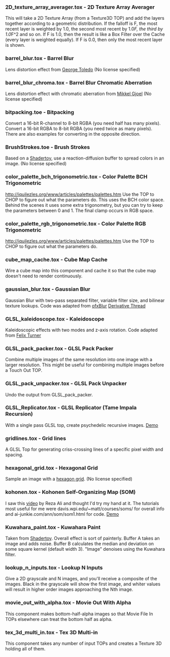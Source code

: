 [//]: # (For development of this README.md, use http://markdownlivepreview.com/)

### 2D_texture_array_averager.tox - 2D Texture Array Averager
This will take a 2D Texture Array (from a Texture3D TOP) and add the layers together according to a geometric distribution. If the falloff is F, the most recent layer is weighted by 1.0, the second most recent by 1.0*F, the third by 1.0*F^2 and so on. If F is 1.0, then the result is like a Box Filter over the Cache (every layer is weighted equally). If F is 0.0, then only the most recent layer is shown.

### barrel_blur.tox - Barrel Blur
Lens distortion effect from [George Toledo](www.georgetoledo.com) (No license specified)

### barrel_blur_chroma.tox - Barrel Blur Chromatic Aberration
Lens distortion effect with chromatic aberration from [Mikkel Gjoel](http://loopit.dk) (No license specified)

### bitpacking.toe - Bitpacking
Convert a 16-bit R-channel to 8-bit RGBA (you need half has many pixels). Convert a 16-bit RGBA to 8-bit RGBA (you need twice as many pixels). There are also examples for converting in the opposite direction.

### BrushStrokes.toe - Brush Strokes
Based on a [Shadertoy](https://www.shadertoy.com/view/ldcSDB), use a reaction-diffusion buffer to spread colors in an image. (No license specified)

### color_palette_bch_trigonometric.tox - Color Palette BCH Trigonometric
http://iquilezles.org/www/articles/palettes/palettes.htm Use the TOP to CHOP to figure out what the parameters do. This uses the BCH color space. Behind the scenes it uses some extra trigonometry, but you can try to keep the parameters between 0 and 1. The final clamp occurs in RGB space.

### color_palette_rgb_trigonometric.tox - Color Palette RGB Trigonometric
http://iquilezles.org/www/articles/palettes/palettes.htm Use the TOP to CHOP to figure out what the parameters do.

### cube_map_cache.tox - Cube Map Cache
Wire a cube map into this component and cache it so that the cube map doesn't need to render continuously.

### gaussian_blur.tox - Gaussian Blur
Gaussian Blur with two-pass separated filter, variable filter size, and bilinear texture lookups. Code was adapted from [ofxBlur](https://github.com/kylemcdonald/ofxBlur/blob/master/src/ofxBlur.cpp)
[Derivative Thread](http://www.derivative.ca/Forum/viewtopic.php?f=4&t=9330&hilit=gaussian)

### GLSL_kaleidoscope.tox - Kaleidoscope
Kaleidoscopic effects with two modes and z-axis rotation. Code adapted from [Felix Turner](https://www.airtightinteractive.com/)

### GLSL_pack_packer.tox - GLSL Pack Packer
Combine multiple images of the same resolution into one image with a larger resolution. This might be useful for combining multiple images before a Touch Out TOP.

### GLSL_pack_unpacker.tox - GLSL Pack Unpacker
Undo the output from GLSL_pack_packer.

### GLSL_Replicator.tox - GLSL Replicator (Tame Impala Recursion)
With a single pass GLSL top, create psychedelic recursive images.
[Demo](https://vimeo.com/192831889)

### gridlines.tox - Grid lines
A GLSL Top for generating criss-crossing lines of a specific pixel width and spacing.

### hexagonal_grid.tox - Hexagonal Grid
Sample an image with a [hexagon grid](https://www.shadertoy.com/view/ls23Dc). (No license specified)

### kohonen.tox - Kohonen Self-Organizing Map (SOM)
I saw this [video](vimeo.com/189578632) by Reza Ali and thought I'd try my hand at it.
The tutorials most useful for me were davis.wpi.edu/~matt/courses/soms/ for overall info and ai-junkie.com/ann/som/som1.html for code.
[Demo](https://vimeo.com/192259397)

### Kuwahara_paint.tox - Kuwahara Paint
Taken from [Shadertoy](https://www.shadertoy.com/view/MdyXRt). Overall effect is sort of painterly. Buffer A takes an image and adds noise. Buffer B calculates the median and deviation on some square kernel (default width 3). "Image" denoises using the Kuwahara filter.

### lookup_n_inputs.tox - Lookup N Inputs
Give a 2D grayscale and N images, and you'll receive a composite of the images. Black in the grayscale will show the first image, and whiter values will result in higher order images approaching the Nth image.

### movie_out_with_alpha.tox - Movie Out With Alpha
This component makes bottom-half-alpha images so that Movie File In TOPs elsewhere can treat the bottom half as alpha.

### tex_3d_multi_in.tox - Tex 3D Multi-in
This component takes any number of input TOPs and creates a Texture 3D holding all of them.